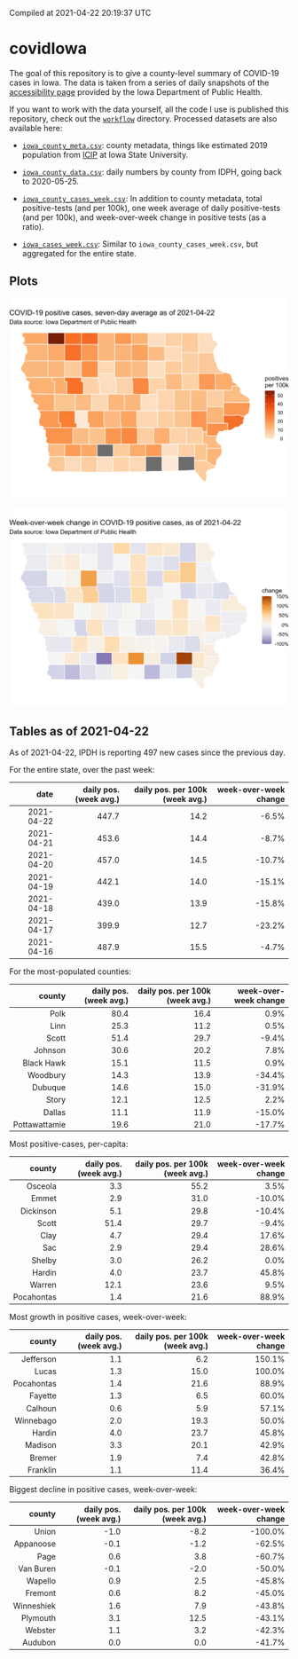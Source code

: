 Compiled at 2021-04-22 20:19:37 UTC

<!-- README.md is generated from README.Rmd. Please edit that file -->

# covidIowa

<!-- badges: start -->

<!-- badges: end -->

The goal of this repository is to give a county-level summary of
COVID-19 cases in Iowa. The data is taken from a series of daily
snapshots of the [accessibility
page](https://coronavirus.iowa.gov/pages/access) provided by the Iowa
Department of Public Health.

If you want to work with the data yourself, all the code I use is
published this repository, check out the [`workflow`](workflow)
directory. Processed datasets are also available here:

  - [`iowa_county_meta.csv`](https://raw.githubusercontent.com/ijlyttle/covidIowa/master/workflow/data/99-publish/iowa_county_meta.csv):
    county metadata, things like estimated 2019 population from
    [ICIP](https://www.icip.iastate.edu/tables/population/counties-estimates)
    at Iowa State University.

  - [`iowa_county_data.csv`](https://raw.githubusercontent.com/ijlyttle/covidIowa/master/workflow/data/99-publish/iowa_county_data.csv):
    daily numbers by county from IDPH, going back to 2020-05-25.

  - [`iowa_county_cases_week.csv`](https://raw.githubusercontent.com/ijlyttle/covidIowa/master/workflow/data/99-publish/iowa_county_data.csv):
    In addition to county metadata, total positive-tests (and per 100k),
    one week average of daily positive-tests (and per 100k), and
    week-over-week change in positive tests (as a ratio).

  - [`iowa_cases_week.csv`](https://raw.githubusercontent.com/ijlyttle/covidIowa/master/workflow/data/99-publish/iowa_cases_week.csv):
    Similar to `iowa_county_cases_week.csv`, but aggregated for the
    entire state.

## Plots

![](workflow/data/99-publish/iowa_cases.png)

![](workflow/data/99-publish/iowa_change.png)

## Tables as of 2021-04-22

As of 2021-04-22, IPDH is reporting 497 new cases since the previous
day.

For the entire state, over the past week:

|       date | daily pos. (week avg.) | daily pos. per 100k (week avg.) | week-over-week change |
| ---------: | ---------------------: | ------------------------------: | --------------------: |
| 2021-04-22 |                  447.7 |                            14.2 |                \-6.5% |
| 2021-04-21 |                  453.6 |                            14.4 |                \-8.7% |
| 2021-04-20 |                  457.0 |                            14.5 |               \-10.7% |
| 2021-04-19 |                  442.1 |                            14.0 |               \-15.1% |
| 2021-04-18 |                  439.0 |                            13.9 |               \-15.8% |
| 2021-04-17 |                  399.9 |                            12.7 |               \-23.2% |
| 2021-04-16 |                  487.9 |                            15.5 |                \-4.7% |

For the most-populated counties:

|        county | daily pos. (week avg.) | daily pos. per 100k (week avg.) | week-over-week change |
| ------------: | ---------------------: | ------------------------------: | --------------------: |
|          Polk |                   80.4 |                            16.4 |                  0.9% |
|          Linn |                   25.3 |                            11.2 |                  0.5% |
|         Scott |                   51.4 |                            29.7 |                \-9.4% |
|       Johnson |                   30.6 |                            20.2 |                  7.8% |
|    Black Hawk |                   15.1 |                            11.5 |                  0.9% |
|      Woodbury |                   14.3 |                            13.9 |               \-34.4% |
|       Dubuque |                   14.6 |                            15.0 |               \-31.9% |
|         Story |                   12.1 |                            12.5 |                  2.2% |
|        Dallas |                   11.1 |                            11.9 |               \-15.0% |
| Pottawattamie |                   19.6 |                            21.0 |               \-17.7% |

Most positive-cases, per-capita:

|     county | daily pos. (week avg.) | daily pos. per 100k (week avg.) | week-over-week change |
| ---------: | ---------------------: | ------------------------------: | --------------------: |
|    Osceola |                    3.3 |                            55.2 |                  3.5% |
|      Emmet |                    2.9 |                            31.0 |               \-10.0% |
|  Dickinson |                    5.1 |                            29.8 |               \-10.4% |
|      Scott |                   51.4 |                            29.7 |                \-9.4% |
|       Clay |                    4.7 |                            29.4 |                 17.6% |
|        Sac |                    2.9 |                            29.4 |                 28.6% |
|     Shelby |                    3.0 |                            26.2 |                  0.0% |
|     Hardin |                    4.0 |                            23.7 |                 45.8% |
|     Warren |                   12.1 |                            23.6 |                  9.5% |
| Pocahontas |                    1.4 |                            21.6 |                 88.9% |

Most growth in positive cases, week-over-week:

|     county | daily pos. (week avg.) | daily pos. per 100k (week avg.) | week-over-week change |
| ---------: | ---------------------: | ------------------------------: | --------------------: |
|  Jefferson |                    1.1 |                             6.2 |                150.1% |
|      Lucas |                    1.3 |                            15.0 |                100.0% |
| Pocahontas |                    1.4 |                            21.6 |                 88.9% |
|    Fayette |                    1.3 |                             6.5 |                 60.0% |
|    Calhoun |                    0.6 |                             5.9 |                 57.1% |
|  Winnebago |                    2.0 |                            19.3 |                 50.0% |
|     Hardin |                    4.0 |                            23.7 |                 45.8% |
|    Madison |                    3.3 |                            20.1 |                 42.9% |
|     Bremer |                    1.9 |                             7.4 |                 42.8% |
|   Franklin |                    1.1 |                            11.4 |                 36.4% |

Biggest decline in positive cases, week-over-week:

|     county | daily pos. (week avg.) | daily pos. per 100k (week avg.) | week-over-week change |
| ---------: | ---------------------: | ------------------------------: | --------------------: |
|      Union |                  \-1.0 |                           \-8.2 |              \-100.0% |
|  Appanoose |                  \-0.1 |                           \-1.2 |               \-62.5% |
|       Page |                    0.6 |                             3.8 |               \-60.7% |
|  Van Buren |                  \-0.1 |                           \-2.0 |               \-50.0% |
|    Wapello |                    0.9 |                             2.5 |               \-45.8% |
|    Fremont |                    0.6 |                             8.2 |               \-45.0% |
| Winneshiek |                    1.6 |                             7.9 |               \-43.8% |
|   Plymouth |                    3.1 |                            12.5 |               \-43.1% |
|    Webster |                    1.1 |                             3.2 |               \-42.3% |
|    Audubon |                    0.0 |                             0.0 |               \-41.7% |
